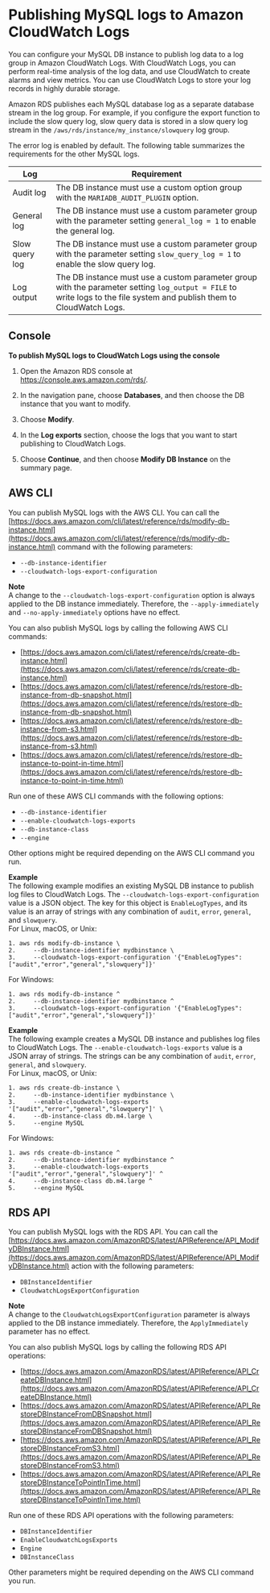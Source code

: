 # Publishing MySQL logs to Amazon CloudWatch Logs<a name="USER_LogAccess.MySQLDB.PublishtoCloudWatchLogs"></a>

You can configure your MySQL DB instance to publish log data to a log group in Amazon CloudWatch Logs\. With CloudWatch Logs, you can perform real\-time analysis of the log data, and use CloudWatch to create alarms and view metrics\. You can use CloudWatch Logs to store your log records in highly durable storage\. 

Amazon RDS publishes each MySQL database log as a separate database stream in the log group\. For example, if you configure the export function to include the slow query log, slow query data is stored in a slow query log stream in the `/aws/rds/instance/my_instance/slowquery` log group\. 

The error log is enabled by default\. The following table summarizes the requirements for the other MySQL logs\.


| Log | Requirement | 
| --- | --- | 
|  Audit log  |  The DB instance must use a custom option group with the `MARIADB_AUDIT_PLUGIN` option\.  | 
|  General log  |  The DB instance must use a custom parameter group with the parameter setting `general_log = 1` to enable the general log\.  | 
|  Slow query log  |  The DB instance must use a custom parameter group with the parameter setting `slow_query_log = 1` to enable the slow query log\.  | 
|  Log output  |  The DB instance must use a custom parameter group with the parameter setting `log_output = FILE` to write logs to the file system and publish them to CloudWatch Logs\.  | 

## Console<a name="USER_LogAccess.MySQL.PublishtoCloudWatchLogs.CON"></a>

**To publish MySQL logs to CloudWatch Logs using the console**

1. Open the Amazon RDS console at [https://console\.aws\.amazon\.com/rds/](https://console.aws.amazon.com/rds/)\.

1. In the navigation pane, choose **Databases**, and then choose the DB instance that you want to modify\.

1. Choose **Modify**\.

1. In the **Log exports** section, choose the logs that you want to start publishing to CloudWatch Logs\.

1. Choose **Continue**, and then choose **Modify DB Instance** on the summary page\.

## AWS CLI<a name="USER_LogAccess.MySQL.PublishtoCloudWatchLogs.CLI"></a>

 You can publish MySQL logs with the AWS CLI\. You can call the [https://docs.aws.amazon.com/cli/latest/reference/rds/modify-db-instance.html](https://docs.aws.amazon.com/cli/latest/reference/rds/modify-db-instance.html) command with the following parameters: 
+ `--db-instance-identifier`
+ `--cloudwatch-logs-export-configuration`

**Note**  
A change to the `--cloudwatch-logs-export-configuration` option is always applied to the DB instance immediately\. Therefore, the `--apply-immediately` and `--no-apply-immediately` options have no effect\.

You can also publish MySQL logs by calling the following AWS CLI commands: 
+ [https://docs.aws.amazon.com/cli/latest/reference/rds/create-db-instance.html](https://docs.aws.amazon.com/cli/latest/reference/rds/create-db-instance.html)
+ [https://docs.aws.amazon.com/cli/latest/reference/rds/restore-db-instance-from-db-snapshot.html](https://docs.aws.amazon.com/cli/latest/reference/rds/restore-db-instance-from-db-snapshot.html)
+ [https://docs.aws.amazon.com/cli/latest/reference/rds/restore-db-instance-from-s3.html](https://docs.aws.amazon.com/cli/latest/reference/rds/restore-db-instance-from-s3.html)
+ [https://docs.aws.amazon.com/cli/latest/reference/rds/restore-db-instance-to-point-in-time.html](https://docs.aws.amazon.com/cli/latest/reference/rds/restore-db-instance-to-point-in-time.html)

Run one of these AWS CLI commands with the following options: 
+ `--db-instance-identifier`
+ `--enable-cloudwatch-logs-exports`
+ `--db-instance-class`
+ `--engine`

Other options might be required depending on the AWS CLI command you run\.

**Example**  
The following example modifies an existing MySQL DB instance to publish log files to CloudWatch Logs\. The `--cloudwatch-logs-export-configuration` value is a JSON object\. The key for this object is `EnableLogTypes`, and its value is an array of strings with any combination of `audit`, `error`, `general`, and `slowquery`\.  
For Linux, macOS, or Unix:  

```
1. aws rds modify-db-instance \
2.     --db-instance-identifier mydbinstance \
3.     --cloudwatch-logs-export-configuration '{"EnableLogTypes":["audit","error","general","slowquery"]}'
```
For Windows:  

```
1. aws rds modify-db-instance ^
2.     --db-instance-identifier mydbinstance ^
3.     --cloudwatch-logs-export-configuration '{"EnableLogTypes":["audit","error","general","slowquery"]}'
```

**Example**  
The following example creates a MySQL DB instance and publishes log files to CloudWatch Logs\. The `--enable-cloudwatch-logs-exports` value is a JSON array of strings\. The strings can be any combination of `audit`, `error`, `general`, and `slowquery`\.  
For Linux, macOS, or Unix:  

```
1. aws rds create-db-instance \
2.     --db-instance-identifier mydbinstance \
3.     --enable-cloudwatch-logs-exports '["audit","error","general","slowquery"]' \
4.     --db-instance-class db.m4.large \
5.     --engine MySQL
```
For Windows:  

```
1. aws rds create-db-instance ^
2.     --db-instance-identifier mydbinstance ^
3.     --enable-cloudwatch-logs-exports '["audit","error","general","slowquery"]' ^
4.     --db-instance-class db.m4.large ^
5.     --engine MySQL
```

## RDS API<a name="USER_LogAccess.MySQL.PublishtoCloudWatchLogs.API"></a>

You can publish MySQL logs with the RDS API\. You can call the [https://docs.aws.amazon.com/AmazonRDS/latest/APIReference/API_ModifyDBInstance.html](https://docs.aws.amazon.com/AmazonRDS/latest/APIReference/API_ModifyDBInstance.html) action with the following parameters: 
+ `DBInstanceIdentifier`
+ `CloudwatchLogsExportConfiguration`

**Note**  
A change to the `CloudwatchLogsExportConfiguration` parameter is always applied to the DB instance immediately\. Therefore, the `ApplyImmediately` parameter has no effect\.

You can also publish MySQL logs by calling the following RDS API operations: 
+ [https://docs.aws.amazon.com/AmazonRDS/latest/APIReference/API_CreateDBInstance.html](https://docs.aws.amazon.com/AmazonRDS/latest/APIReference/API_CreateDBInstance.html)
+ [https://docs.aws.amazon.com/AmazonRDS/latest/APIReference/API_RestoreDBInstanceFromDBSnapshot.html](https://docs.aws.amazon.com/AmazonRDS/latest/APIReference/API_RestoreDBInstanceFromDBSnapshot.html)
+ [https://docs.aws.amazon.com/AmazonRDS/latest/APIReference/API_RestoreDBInstanceFromS3.html](https://docs.aws.amazon.com/AmazonRDS/latest/APIReference/API_RestoreDBInstanceFromS3.html)
+ [https://docs.aws.amazon.com/AmazonRDS/latest/APIReference/API_RestoreDBInstanceToPointInTime.html](https://docs.aws.amazon.com/AmazonRDS/latest/APIReference/API_RestoreDBInstanceToPointInTime.html)

Run one of these RDS API operations with the following parameters: 
+ `DBInstanceIdentifier`
+ `EnableCloudwatchLogsExports`
+ `Engine`
+ `DBInstanceClass`

Other parameters might be required depending on the AWS CLI command you run\.